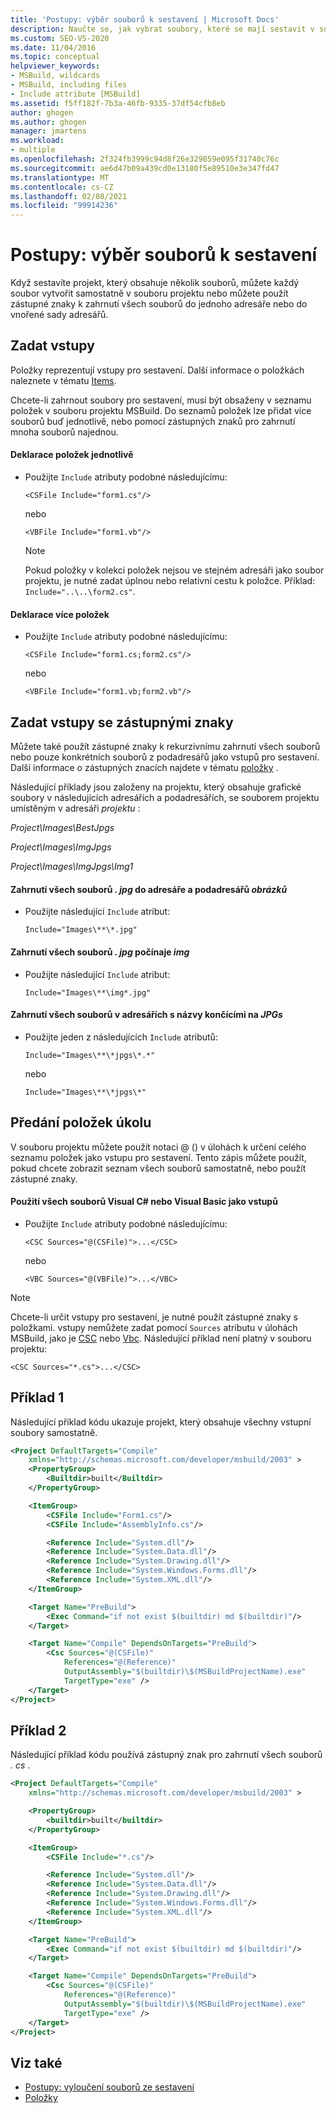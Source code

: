 ```yaml
---
title: 'Postupy: výběr souborů k sestavení | Microsoft Docs'
description: Naučte se, jak vybrat soubory, které se mají sestavit v souboru projektu MSBuild, a to tak, že každý soubor uvedeme samostatně nebo pomocí zástupných znaků
ms.custom: SEO-VS-2020
ms.date: 11/04/2016
ms.topic: conceptual
helpviewer_keywords:
- MSBuild, wildcards
- MSBuild, including files
- Include attribute [MSBuild]
ms.assetid: f5ff182f-7b3a-46fb-9335-37df54cfb8eb
author: ghogen
ms.author: ghogen
manager: jmartens
ms.workload:
- multiple
ms.openlocfilehash: 2f324fb3999c94d8f26e329859e095f31740c76c
ms.sourcegitcommit: ae6d47b09a439cd0e13180f5e89510e3e347fd47
ms.translationtype: MT
ms.contentlocale: cs-CZ
ms.lasthandoff: 02/08/2021
ms.locfileid: "99914236"
---
```

# <a name="how-to-select-the-files-to-build"></a>Postupy: výběr souborů k sestavení

Když sestavíte projekt, který obsahuje několik souborů, můžete každý soubor vytvořit samostatně v souboru projektu nebo můžete použít zástupné znaky k zahrnutí všech souborů do jednoho adresáře nebo do vnořené sady adresářů.

## <a name="specify-inputs"></a>Zadat vstupy

Položky reprezentují vstupy pro sestavení. Další informace o položkách naleznete v tématu [Items](../msbuild/msbuild-items.md).

Chcete-li zahrnout soubory pro sestavení, musí být obsaženy v seznamu položek v souboru projektu MSBuild. Do seznamů položek lze přidat více souborů buď jednotlivě, nebo pomocí zástupných znaků pro zahrnutí mnoha souborů najednou.

#### <a name="to-declare-items-individually"></a>Deklarace položek jednotlivě

- Použijte `Include` atributy podobné následujícímu:

    `<CSFile Include="form1.cs"/>`

    nebo

    `<VBFile Include="form1.vb"/>`

    > [!NOTE]
    > Pokud položky v kolekci položek nejsou ve stejném adresáři jako soubor projektu, je nutné zadat úplnou nebo relativní cestu k položce. Příklad: `Include="..\..\form2.cs"`.

#### <a name="to-declare-multiple-items"></a>Deklarace více položek

- Použijte `Include` atributy podobné následujícímu:

    `<CSFile Include="form1.cs;form2.cs"/>`

    nebo

    `<VBFile Include="form1.vb;form2.vb"/>`

## <a name="specify-inputs-with-wildcards"></a>Zadat vstupy se zástupnými znaky

Můžete také použít zástupné znaky k rekurzivnímu zahrnutí všech souborů nebo pouze konkrétních souborů z podadresářů jako vstupů pro sestavení. Další informace o zástupných znacích najdete v tématu [položky](../msbuild/msbuild-items.md) .

Následující příklady jsou založeny na projektu, který obsahuje grafické soubory v následujících adresářích a podadresářích, se souborem projektu umístěným v adresáři *projektu* :

*Project\Images\BestJpgs*

*Project\Images\ImgJpgs*

*Project\Images\ImgJpgs\Img1*

#### <a name="to-include-all-jpg-files-in-the-images-directory-and-subdirectories"></a>Zahrnutí všech souborů *. jpg* do adresáře a podadresářů *obrázků*

- Použijte následující `Include` atribut:

    `Include="Images\**\*.jpg"`

#### <a name="to-include-all-jpg-files-starting-with-img"></a>Zahrnutí všech souborů *. jpg* počínaje *img*

- Použijte následující `Include` atribut:

    `Include="Images\**\img*.jpg"`

#### <a name="to-include-all-files-in-directories-with-names-ending-in-jpgs"></a>Zahrnutí všech souborů v adresářích s názvy končícími na *JPGs*

- Použijte jeden z následujících `Include` atributů:

    `Include="Images\**\*jpgs\*.*"`

    nebo

    `Include="Images\**\*jpgs\*"`

## <a name="pass-items-to-a-task"></a>Předání položek úkolu

V souboru projektu můžete použít notaci @ () v úlohách k určení celého seznamu položek jako vstupu pro sestavení. Tento zápis můžete použít, pokud chcete zobrazit seznam všech souborů samostatně, nebo použít zástupné znaky.

#### <a name="to-use-all-visual-c-or-visual-basic-files-as-inputs"></a>Použití všech souborů Visual C# nebo Visual Basic jako vstupů

- Použijte `Include` atributy podobné následujícímu:

    `<CSC Sources="@(CSFile)">...</CSC>`

    nebo

    `<VBC Sources="@(VBFile)">...</VBC>`

> [!NOTE]
> Chcete-li určit vstupy pro sestavení, je nutné použít zástupné znaky s položkami. vstupy nemůžete zadat pomocí `Sources` atributu v úlohách MSBuild, jako je [CSC](../msbuild/csc-task.md) nebo [Vbc](../msbuild/vbc-task.md). Následující příklad není platný v souboru projektu:
>
> `<CSC Sources="*.cs">...</CSC>`

## <a name="example-1"></a>Příklad 1

Následující příklad kódu ukazuje projekt, který obsahuje všechny vstupní soubory samostatně.

```xml
<Project DefaultTargets="Compile"
    xmlns="http://schemas.microsoft.com/developer/msbuild/2003" >
    <PropertyGroup>
        <Builtdir>built</Builtdir>
    </PropertyGroup>

    <ItemGroup>
        <CSFile Include="Form1.cs"/>
        <CSFile Include="AssemblyInfo.cs"/>

        <Reference Include="System.dll"/>
        <Reference Include="System.Data.dll"/>
        <Reference Include="System.Drawing.dll"/>
        <Reference Include="System.Windows.Forms.dll"/>
        <Reference Include="System.XML.dll"/>
    </ItemGroup>

    <Target Name="PreBuild">
        <Exec Command="if not exist $(builtdir) md $(builtdir)"/>
    </Target>

    <Target Name="Compile" DependsOnTargets="PreBuild">
        <Csc Sources="@(CSFile)"
            References="@(Reference)"
            OutputAssembly="$(builtdir)\$(MSBuildProjectName).exe"
            TargetType="exe" />
    </Target>
</Project>
```

## <a name="example-2"></a>Příklad 2

Následující příklad kódu používá zástupný znak pro zahrnutí všech souborů *. cs* .

```xml
<Project DefaultTargets="Compile"
    xmlns="http://schemas.microsoft.com/developer/msbuild/2003" >

    <PropertyGroup>
        <builtdir>built</builtdir>
    </PropertyGroup>

    <ItemGroup>
        <CSFile Include="*.cs"/>

        <Reference Include="System.dll"/>
        <Reference Include="System.Data.dll"/>
        <Reference Include="System.Drawing.dll"/>
        <Reference Include="System.Windows.Forms.dll"/>
        <Reference Include="System.XML.dll"/>
    </ItemGroup>

    <Target Name="PreBuild">
        <Exec Command="if not exist $(builtdir) md $(builtdir)"/>
    </Target>

    <Target Name="Compile" DependsOnTargets="PreBuild">
        <Csc Sources="@(CSFile)"
            References="@(Reference)"
            OutputAssembly="$(builtdir)\$(MSBuildProjectName).exe"
            TargetType="exe" />
    </Target>
</Project>
```

## <a name="see-also"></a>Viz také

- [Postupy: vyloučení souborů ze sestavení](../msbuild/how-to-exclude-files-from-the-build.md)
- [Položky](../msbuild/msbuild-items.md)
